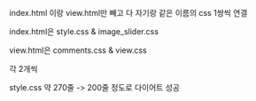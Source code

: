 index.html 이랑 view.html만 빼고 다 자기랑 같은 이름의 css 1쌍씩 연결

index.html은 style.css & image_slider.css

view.html은 comments.css & view.css

각 2개씩

style.css 약 270줄 -> 200줄 정도로 다이어트 성공
